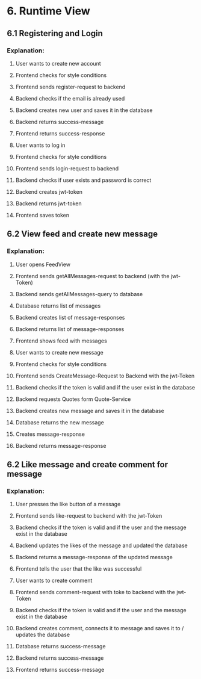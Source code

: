 # 6. Runtime View

## 6.1 Registering and Login
### Explanation:

1. User wants to create new account
2. Frontend checks for style conditions
3. Frontend sends register-request to backend
4. Backend checks if the email is already used
5. Backend creates new user and saves it in the database
6. Backend returns success-message
7. Frontend returns success-response


1. User wants to log in
2. Frontend checks for style conditions
3. Frontend sends login-request to backend
4. Backend checks if user exists and password is correct
5. Backend creates jwt-token
6. Backend returns jwt-token
7. Frontend saves token

## 6.2 View feed and create new message
### Explanation:

1. User opens FeedView
2. Frontend sends getAllMessages-request to backend (with the jwt-Token)
3. Backend sends getAllMessages-query to database
4. Database returns list of messages
5. Backend creates list of message-responses
6. Backend returns list of message-responses
7. Frontend shows feed with messages


1. User wants to create new message
2. Frontend checks for style conditions
3. Frontend sends CreateMessage-Request to Backend with the jwt-Token
4. Backend checks if the token is valid and if the user exist in the database
5. Backend requests Quotes form Quote-Service
6. Backend creates new message and saves it in the database
7. Database returns the new message
8. Creates message-response
9. Backend returns message-response

## 6.2 Like message and create comment for message
### Explanation:

1. User presses the like button of a message
2. Frontend sends like-request to backend with the jwt-Token
3. Backend checks if the token is valid and if the user and the message exist in the database
4. Backend updates the likes of the message and updated the database
5. Backend returns a message-response of the updated message
6. Frontend tells the user that the like was successful


1. User wants to create comment
2. Frontend sends comment-request with toke to backend with the jwt-Token
3. Backend checks if the token is valid and if the user and the message exist in the database
4. Backend creates comment, connects it to message and saves it to / updates the database
5. Database returns success-message
6. Backend returns success-message
7. Frontend returns success-message